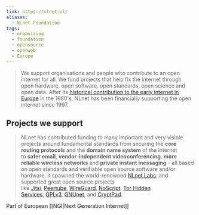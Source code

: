 ```yaml
---
link: https://nlnet.nl/
aliases:
  - NLnet Foundation
tags:
  - organizing
  - foundation
  - opensource
  - openweb
  - Europe
---
```

> We support organisations and people who contribute to an open internet for all. We fund projects that help fix the internet through open hardware, open software, open standards, open science and open data. After its [historical contribution to the early internet in Europe](https://nlnet.nl/foundation/history) in the 1980's, NLnet has been financially supporting the open internet since 1997.

## Projects we support

> NLnet has contributed funding to many important and very visible projects around fundamental standards from securing the **core routing protocols** and the **domain name system** of the internet to **safer email**, **vendor-independent videoconferencing**, **more reliable wireless networks** and **private instant messaging** - all based on open standards and verifiable open source software and/or hardware. It spawned the world-renowned [NLnet Labs](http://www.nlnetlabs.nl/), and supported great open source projects like [Jitsi](https://nlnet.nl/project/jitsi), [Peertube](https://nlnet.nl/project/PeerTube), [WireGuard](https://wireguard.com/), [NoScript](https://nlnet.nl/project/noscriptmob2), [Tor Hidden Services](https://nlnet.nl/project/tor-hidden), [GPLv3](https://nlnet.nl/project/gpl3), [GNUnet](https://nlnet.nl/project/gnunet), and [CryptPad](https://nlnet.nl/project/CryptPad-Blueprints).

Part of European [[NGI|Next Generation Internet]]